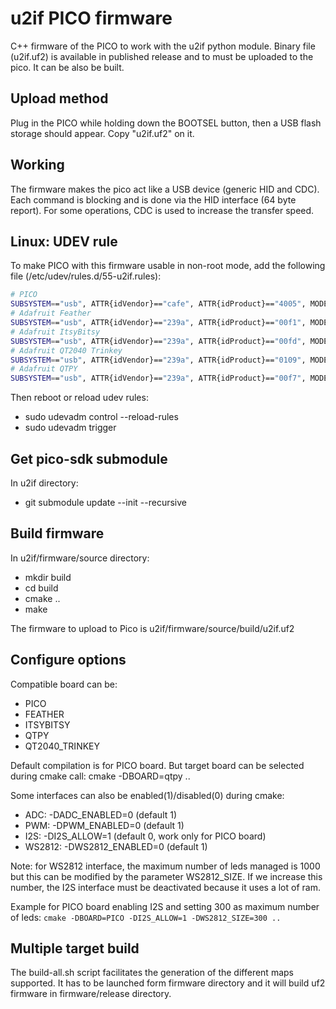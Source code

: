 # u2if PICO firmware

C++ firmware of the PICO to work with the u2if python module.
Binary file (u2if.uf2) is available in published release and to must be uploaded to the pico. It can be also be built.

## Upload method
Plug in the PICO while holding down the BOOTSEL button, then a USB flash storage should appear. Copy "u2if.uf2" on it.

## Working
The firmware makes the pico act like a USB device (generic HID and CDC). Each command is blocking and is done via the HID interface (64 byte report). For some operations, CDC is used to increase the transfer speed.

## Linux: UDEV rule
To make PICO with this firmware usable in non-root mode, add the following file (/etc/udev/rules.d/55-u2if.rules):

```bash
# PICO
SUBSYSTEM=="usb", ATTR{idVendor}=="cafe", ATTR{idProduct}=="4005", MODE="0666"
# Adafruit Feather
SUBSYSTEM=="usb", ATTR{idVendor}=="239a", ATTR{idProduct}=="00f1", MODE="0666"
# Adafruit ItsyBitsy
SUBSYSTEM=="usb", ATTR{idVendor}=="239a", ATTR{idProduct}=="00fd", MODE="0666"
# Adafruit QT2040 Trinkey
SUBSYSTEM=="usb", ATTR{idVendor}=="239a", ATTR{idProduct}=="0109", MODE="0666"
# Adafruit QTPY
SUBSYSTEM=="usb", ATTR{idVendor}=="239a", ATTR{idProduct}=="00f7", MODE="0666"

```

Then reboot or reload udev rules:

 * sudo udevadm control --reload-rules
 * sudo udevadm trigger

## Get pico-sdk submodule
In u2if directory:
 - git submodule update --init --recursive

## Build firmware
In u2if/firmware/source directory:
 - mkdir build
 - cd build
 - cmake ..
 - make

The firmware to upload to Pico is u2if/firmware/source/build/u2if.uf2

## Configure options

Compatible board can be:
 - PICO
 - FEATHER
 - ITSYBITSY 
 - QTPY
 - QT2040_TRINKEY

Default compilation is for PICO board. But target board can be selected during cmake call: cmake -DBOARD=qtpy ..

 Some interfaces can also be enabled(1)/disabled(0) during cmake:
  - ADC: -DADC_ENABLED=0 (default 1)
  - PWM: -DPWM_ENABLED=0 (default 1)
  - I2S: -DI2S_ALLOW=1   (default 0, work only for PICO board)
  - WS2812: -DWS2812_ENABLED=0 (default 1)

Note: for WS2812 interface, the maximum number of leds managed is 1000 but this can be modified by the parameter WS2812_SIZE. If we increase this number, the I2S interface must be deactivated because it uses a lot of ram.

Example for PICO board enabling I2S and setting 300 as maximum number of leds: ```cmake -DBOARD=PICO -DI2S_ALLOW=1 -DWS2812_SIZE=300 ..```

## Multiple target build
The build-all.sh script facilitates the generation of the different maps supported. It has to be launched form firmware directory and it will build uf2 firmware in firmware/release directory.
